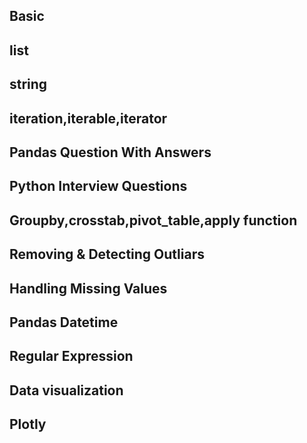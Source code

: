 ## Basic

## list

## string

## iteration,iterable,iterator

## Pandas Question With Answers

## Python Interview Questions

## Groupby,crosstab,pivot_table,apply function

## Removing & Detecting Outliars

## Handling Missing Values

## Pandas Datetime

## Regular Expression

## Data visualization

## Plotly
